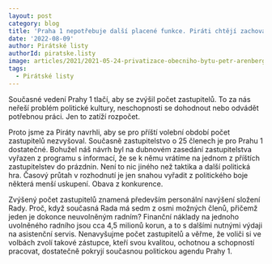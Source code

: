 ```yaml
---
layout: post
category: blog
title: 'Praha 1 nepotřebuje další placené funkce. Piráti chtějí zachovat počet zastupitelů'
date: '2022-08-09'
author: Pirátské listy
authorId: piratske.listy
image: articles/2021/2021-05-24-privatizace-obecniho-bytu-petr-arenberger.jpg
tags:
  - Pirátské listy
---
```


Současné vedení Prahy 1 tlačí, aby se zvýšil počet zastupitelů. To za nás neřeší problém politické kultury, neschopnosti se dohodnout nebo odvádět potřebnou práci. Jen to zatíží rozpočet. 

Proto jsme za Piráty navrhli, aby se pro příští volební období počet zastupitelů nezvyšoval. Současně zastupitelstvo o 25 členech je pro Prahu 1 dostatečné. Bohužel náš návrh byl na dubnovém zasedání zastupitelstva vyřazen z programu s informací, že se k němu vrátíme na jednom z příštích zastupitelstev do prázdnin. Není to nic jiného než taktika a další politická hra. Časový průtah v rozhodnutí je jen snahou vyřadit z politického boje některá menší uskupení. Obava z konkurence. 

Zvýšený počet zastupitelů znamená především personální navýšení složení Rady. Proč, když současná Rada má sedm z osmi možných členů, přičemž jeden je dokonce neuvolněným radním? Finanční náklady na jednoho uvolněného radního jsou cca 4,5 milionů korun, a to s dalšími nutnými výdaji na asistenční servis. Nenavyšujme počet zastupitelů a věřme, že voliči si ve volbách zvolí takové zástupce, kteří svou kvalitou, ochotnou a schopností pracovat, dostatečně pokryjí současnou politickou agendu Prahy 1.
